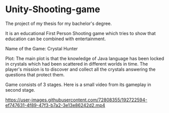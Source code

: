 # Unity-Shooting-game
The project of my thesis for my bachelor's degree.

It is an educational First Person Shooting game which tries to show that education can be combined with entertainment.

Name of the Game:
Crystal Hunter

Plot: 
The main plot is that the knowledge of Java language has been locked in crystals which had been scattered in different worlds in time.
The player's mission is to discover and collect all the crystals answering the questions that protect them. 

Game consists of 3 stages. Here is a small video from its gameplay in second stage.

https://user-images.githubusercontent.com/72808355/192722594-ef747631-4f89-47f3-b7a2-3e13e86242d2.mp4
